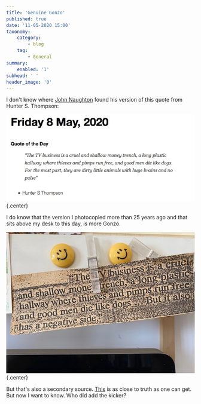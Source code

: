 ```yaml
---
title: 'Genuine Gonzo'
published: true
date: '11-05-2020 15:00'
taxonomy:
    category:
        - blog
    tag:
        - General
summary:
    enabled: '1'
subhead: ' '
header_image: '0'
---
```


I don't know where [John Naughton](https://web.archive.org/web/20200511110338/https://memex.naughtons.org/friday-8-may-2020/29641/) found his version of this quote from Hunter S. Thompson:

![Screenshot of quotation](naughton-quote.jpeg){.center} 

I do know that the version I photocopied more than 25 years ago and that sits above my desk to this day, is more Gonzo.

![photo of my photocopy of quotation](IMG_2178.jpg){.center} 

But that's also a secondary source. [This](https://www.liveabout.com/where-thieves-and-pimps-run-free-3299166) is as close to truth as one can get. But now I want to know. Who did add the kicker?
